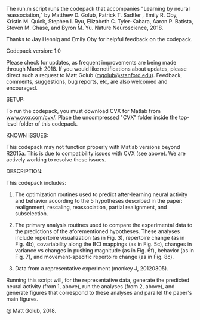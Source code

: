 The run.m script runs the codepack that accompanies "Learning by neural  
reassociation," by Matthew D. Golub, Patrick T. Sadtler , Emily R. Oby, 
Kristin M. Quick, Stephen I. Ryu, Elizabeth C. Tyler-Kabara, Aaron P. 
Batista, Steven M. Chase, and Byron M. Yu. Nature Neuroscience, 2018.

Thanks to Jay Hennig and Emily Oby for helpful feedback on the codepack.

Codepack version: 1.0

Please check for updates, as frequent improvements are being made through
March 2018. If you would like notifications about updates, please direct
such a request to Matt Golub (mgolub@stanford.edu). Feedback, comments, 
suggestions, bug reports, etc, are also welcomed and encouraged.

SETUP: 

To run the codepack, you must download CVX for Matlab from
www.cvxr.com/cvx/. Place the uncompressed "CVX" folder inside the
top-level folder of this codepack.

KNOWN ISSUES:

This codepack may not function properly with Matlab versions beyond
R2015a. This is due to compatibility issues with CVX (see above). We are
actively working to resolve these issues.

DESCRIPTION:

This codepack includes:
1) The optimization routines used to predict after-learning neural 
activity and behavior according to the 5 hypotheses described in the 
paper: realignment, rescaling, reassociation, partial realignment, and 
subselection.

2) The primary analysis routines used to compare the experimental data to 
the predictions of the aforementioned hypotheses. These analyses include
repertoire visualization (as in Fig. 3), repertoire change (as in Fig.
4b), covariability along the BCI mappings (as in Fig. 5c), changes in 
variance vs changes in pushing magnitude (as in Fig. 6f), behavior (as in
Fig. 7), and movement-specific repertoire change (as in Fig. 8c).

3) Data from a representative experiment (monkey J, 20120305).

Running this script will, for the representative data,  generate the 
predicted neural activity (from 1, above), run the analyses (from 2, 
above), and generate figures that correspond to these analyses and 
parallel the paper's main figures.

@ Matt Golub, 2018.
